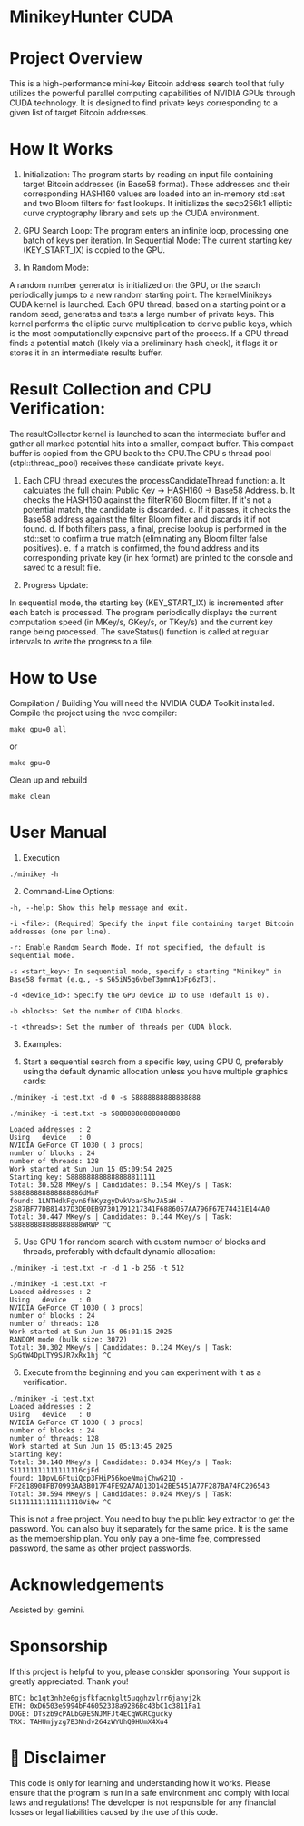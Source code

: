# MinikeyHunter CUDA

# Project Overview

This is a high-performance mini-key Bitcoin address search tool that fully utilizes the powerful parallel computing capabilities of NVIDIA GPUs through CUDA technology. It is designed to find private keys corresponding to a given list of target Bitcoin addresses.


# How It Works

1. Initialization:
The program starts by reading an input file containing target Bitcoin addresses (in Base58 format).
These addresses and their corresponding HASH160 values are loaded into an in-memory std::set and two Bloom filters for fast lookups.
It initializes the secp256k1 elliptic curve cryptography library and sets up the CUDA environment.

2. GPU Search Loop:
The program enters an infinite loop, processing one batch of keys per iteration.
In Sequential Mode: The current starting key (KEY_START_IX) is copied to the GPU.

3. In Random Mode: 

A random number generator is initialized on the GPU, or the search periodically jumps to a new random starting point.
The kernelMinikeys CUDA kernel is launched. Each GPU thread, based on a starting point or a random seed, generates and tests a large number of private keys. This kernel performs the elliptic curve multiplication to derive public keys, which is the most computationally expensive part of the process.
If a GPU thread finds a potential match (likely via a preliminary hash check), it flags it or stores it in an intermediate results buffer.

# Result Collection and CPU Verification:

The resultCollector kernel is launched to scan the intermediate buffer and gather all marked potential hits into a smaller, compact buffer.
This compact buffer is copied from the GPU back to the CPU.The CPU's thread pool (ctpl::thread_pool) receives these candidate private keys.

1. Each CPU thread executes the processCandidateThread function:
a. It calculates the full chain: Public Key -> HASH160 -> Base58 Address.
b. It checks the HASH160 against the filterR160 Bloom filter. If it's not a potential match, the candidate is discarded.
c. If it passes, it checks the Base58 address against the filter Bloom filter and discards it if not found.
d. If both filters pass, a final, precise lookup is performed in the std::set to confirm a true match (eliminating any Bloom filter false positives).
e. If a match is confirmed, the found address and its corresponding private key (in hex format) are printed to the console and saved to a result file.

2. Progress Update:

In sequential mode, the starting key (KEY_START_IX) is incremented after each batch is processed.
The program periodically displays the current computation speed (in MKey/s, GKey/s, or TKey/s) and the current key range being processed.
The saveStatus() function is called at regular intervals to write the progress to a file.

# How to Use

Compilation / Building
You will need the NVIDIA CUDA Toolkit installed. Compile the project using the nvcc compiler:
```
make gpu=0 all
```
or
```
make gpu=0
```
Clean up and rebuild
```
make clean
```
# User Manual

1. Execution
```
./minikey -h
```
2. Command-Line Options:
```
-h, --help: Show this help message and exit.

-i <file>: (Required) Specify the input file containing target Bitcoin addresses (one per line).

-r: Enable Random Search Mode. If not specified, the default is sequential mode.

-s <start_key>: In sequential mode, specify a starting "Minikey" in Base58 format (e.g., -s S65iN5g6vbeT3pmnA1bFp6zT3).

-d <device_id>: Specify the GPU device ID to use (default is 0).

-b <blocks>: Set the number of CUDA blocks.

-t <threads>: Set the number of threads per CUDA block.
```
3. Examples:

4. Start a sequential search from a specific key, using GPU 0, preferably using the default dynamic allocation unless you have multiple graphics cards:
```
./minikey -i test.txt -d 0 -s S8888888888888888

./minikey -i test.txt -s S8888888888888888

Loaded addresses : 2
Using   device   : 0 
NVIDIA GeForce GT 1030 ( 3 procs)
number of blocks : 24
number of threads: 128
Work started at Sun Jun 15 05:09:54 2025
Starting key: S888888888888888811111
Total: 30.528 MKey/s | Candidates: 0.154 MKey/s | Task: S88888888888888886dMnF 
found: 1LNTHdkFgvn6fhKyzgyDvkVoa4ShvJA5aH - 2587BF77DB81437D3DE0EB97301791217341F6886057AA796F67E74431E144A0
Total: 30.447 MKey/s | Candidates: 0.144 MKey/s | Task: S88888888888888888WRWP ^C
```


5. Use GPU 1 for random search with custom number of blocks and threads, preferably with default dynamic allocation:
```
./minikey -i test.txt -r -d 1 -b 256 -t 512

./minikey -i test.txt -r
Loaded addresses : 2
Using   device   : 0 
NVIDIA GeForce GT 1030 ( 3 procs)
number of blocks : 24
number of threads: 128
Work started at Sun Jun 15 06:01:15 2025
RANDOM mode (bulk size: 3072)
Total: 30.302 MKey/s | Candidates: 0.124 MKey/s | Task: SpGtW4DpLTY9SJR7xRx1hj ^C
```

6. Execute from the beginning and you can experiment with it as a verification.
```
./minikey -i test.txt
Loaded addresses : 2
Using   device   : 0 
NVIDIA GeForce GT 1030 ( 3 procs)
number of blocks : 24
number of threads: 128
Work started at Sun Jun 15 05:13:45 2025
Starting key: 
Total: 30.140 MKey/s | Candidates: 0.034 MKey/s | Task: S11111111111111116cjFd 
found: 1DpvL6FtuiQcp3FHiP56koeNmajChwG21Q - FF2818908FB70993AA3B017F4FE92A7AD13D142BE5451A77F287BA74FC206543
Total: 30.594 MKey/s | Candidates: 0.024 MKey/s | Task: S11111111111111118ViQw ^C
```
This is not a free project. You need to buy the public key extractor to get the password. You can also buy it separately for the same price. It is the same as the membership plan. You only pay a one-time fee, compressed password, the same as other project passwords.

# Acknowledgements

Assisted by: gemini.

# Sponsorship
If this project is helpful to you, please consider sponsoring. Your support is greatly appreciated. Thank you!
```
BTC: bc1qt3nh2e6gjsfkfacnkglt5uqghzvlrr6jahyj2k
ETH: 0xD6503e5994bF46052338a9286Bc43bC1c3811Fa1
DOGE: DTszb9cPALbG9ESNJMFJt4ECqWGRCgucky
TRX: TAHUmjyzg7B3Nndv264zWYUhQ9HUmX4Xu4
```
# 📜 Disclaimer
This code is only for learning and understanding how it works.
Please ensure that the program is run in a safe environment and comply with local laws and regulations!
The developer is not responsible for any financial losses or legal liabilities caused by the use of this code.

